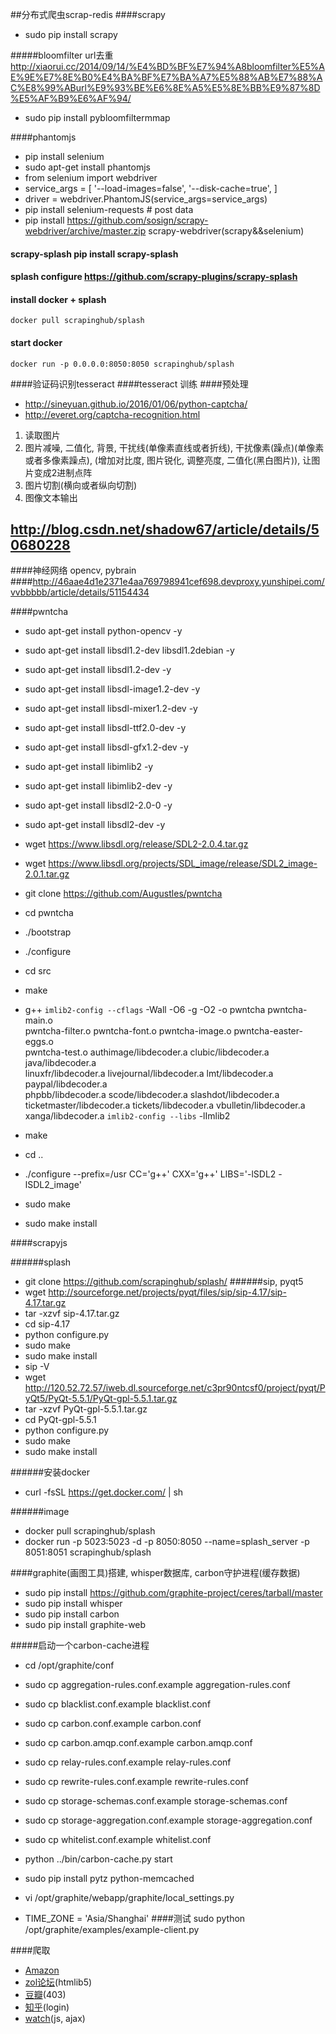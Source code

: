 ##分布式爬虫scrap-redis
####scrapy
* sudo pip install scrapy

#####bloomfilter url去重 http://xiaorui.cc/2014/09/14/%E4%BD%BF%E7%94%A8bloomfilter%E5%AE%9E%E7%8E%B0%E4%BA%BF%E7%BA%A7%E5%88%AB%E7%88%AC%E8%99%ABurl%E9%93%BE%E6%8E%A5%E5%8E%BB%E9%87%8D%E5%AF%B9%E6%AF%94/
* sudo pip install pybloomfiltermmap


####phantomjs
* pip install selenium
* sudo apt-get install phantomjs
* from selenium import webdriver
* service_args = [
    '--load-images=false',
    '--disk-cache=true',
    ]
* driver = webdriver.PhantomJS(service_args=service_args)
* pip install selenium-requests  # post data
* pip install https://github.com/sosign/scrapy-webdriver/archive/master.zip scrapy-webdriver(scrapy&&selenium)

#### scrapy-splash pip install scrapy-splash
#### splash configure https://github.com/scrapy-plugins/scrapy-splash
#### install docker + splash
    docker pull scrapinghub/splash

#### start docker
    docker run -p 0.0.0.0:8050:8050 scrapinghub/splash

####验证码识别tesseract
####tesseract 训练
####预处理
* http://sineyuan.github.io/2016/01/06/python-captcha/
* http://everet.org/captcha-recognition.html
1. 读取图片
2. 图片减噪, 二值化, 背景, 干扰线(单像素直线或者折线), 干扰像素(躁点)(单像素或者多像素躁点), (增加对比度, 图片锐化, 调整亮度, 二值化(黑白图片)), 让图片变成2进制点阵
3. 图片切割(横向或者纵向切割)
4. 图像文本输出

## http://blog.csdn.net/shadow67/article/details/50680228

####神经网络 opencv, pybrain
####http://46aae4d1e2371e4aa769798941cef698.devproxy.yunshipei.com/vvbbbbb/article/details/51154434

####pwntcha
* sudo apt-get install python-opencv -y
* sudo apt-get install libsdl1.2-dev libsdl1.2debian -y
* sudo apt-get install libsdl1.2-dev -y
* sudo apt-get install libsdl-image1.2-dev -y
* sudo apt-get install libsdl-mixer1.2-dev -y
* sudo apt-get install libsdl-ttf2.0-dev -y
* sudo apt-get install libsdl-gfx1.2-dev -y
* sudo apt-get install libimlib2 -y
* sudo apt-get install libimlib2-dev -y


* sudo apt-get install libsdl2-2.0-0 -y
* sudo apt-get install libsdl2-dev -y
* wget https://www.libsdl.org/release/SDL2-2.0.4.tar.gz
* wget https://www.libsdl.org/projects/SDL_image/release/SDL2_image-2.0.1.tar.gz

* git clone https://github.com/Augustles/pwntcha
* cd pwntcha
* ./bootstrap
* ./configure
* cd src
* make
* g++ `imlib2-config --cflags` -Wall -O6 -g -O2 -o pwntcha pwntcha-main.o \
pwntcha-filter.o pwntcha-font.o pwntcha-image.o pwntcha-easter-eggs.o \
pwntcha-test.o authimage/libdecoder.a clubic/libdecoder.a java/libdecoder.a \
linuxfr/libdecoder.a livejournal/libdecoder.a lmt/libdecoder.a paypal/libdecoder.a \
phpbb/libdecoder.a scode/libdecoder.a slashdot/libdecoder.a \
ticketmaster/libdecoder.a tickets/libdecoder.a vbulletin/libdecoder.a \
xanga/libdecoder.a `imlib2-config --libs` -lImlib2
* make
* cd ..
* ./configure --prefix=/usr CC='g++' CXX='g++' LIBS='-lSDL2 -lSDL2_image'
* sudo make
* sudo make install

####scrapyjs

######splash
* git clone https://github.com/scrapinghub/splash/
######sip, pyqt5
* wget http://sourceforge.net/projects/pyqt/files/sip/sip-4.17/sip-4.17.tar.gz
* tar -xzvf sip-4.17.tar.gz
* cd sip-4.17
* python configure.py
* sudo make
* sudo make install
* sip -V
* wget http://120.52.72.57/iweb.dl.sourceforge.net/c3pr90ntcsf0/project/pyqt/PyQt5/PyQt-5.5.1/PyQt-gpl-5.5.1.tar.gz
* tar -xzvf PyQt-gpl-5.5.1.tar.gz
* cd PyQt-gpl-5.5.1
* python configure.py
* sudo make
* sudo make install

######安装docker
* curl -fsSL https://get.docker.com/ | sh

######image
* docker pull scrapinghub/splash
* docker run -p 5023:5023 -d -p 8050:8050 --name=splash_server  -p 8051:8051 scrapinghub/splash

####graphite(画图工具)搭建, whisper数据库, carbon守护进程(缓存数据)
* sudo pip install https://github.com/graphite-project/ceres/tarball/master
* sudo pip install whisper
* sudo pip install carbon
* sudo pip install graphite-web

#####启动一个carbon-cache进程
* cd /opt/graphite/conf
* sudo cp aggregation-rules.conf.example aggregation-rules.conf
* sudo cp blacklist.conf.example blacklist.conf
* sudo cp carbon.conf.example carbon.conf
* sudo cp carbon.amqp.conf.example carbon.amqp.conf
* sudo cp relay-rules.conf.example relay-rules.conf
* sudo cp rewrite-rules.conf.example rewrite-rules.conf
* sudo cp storage-schemas.conf.example storage-schemas.conf
* sudo cp storage-aggregation.conf.example storage-aggregation.conf
* sudo cp whitelist.conf.example whitelist.conf

* python ../bin/carbon-cache.py start
* sudo pip install pytz python-memcached
* vi /opt/graphite/webapp/graphite/local_settings.py
* TIME_ZONE = 'Asia/Shanghai'
####测试
     sudo python /opt/graphite/examples/example-client.py

####爬取
* [Amazon](http://www.amazon.com/)
* [zol论坛](http://bbs.zol.com.cn/)(htmlib5)
* [豆瓣](https://www.douban.com/)(403)
* [知乎](http://www.zhihu.com/)(login)
* [watch](http://www.watchforfun.net/)(js, ajax)
